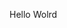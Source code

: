 Hello Wolrd












































































































































































































































































































































































































































































































































































